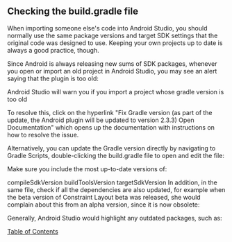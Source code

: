 

## Checking the build.gradle file
When importing someone else's code into Android Studio, you should normally use the same package versions and target SDK settings that the original code was designed to use. Keeping your own projects up to date is always a good practice, though.

Since Android is always releasing new sums of SDK packages, whenever you open or import an old project in Android Studio, you may see an alert saying that the plugin is too old:


Android Studio will warn you if you import a project whose gradle version is too old

To resolve this, click on the hyperlink "Fix Gradle version (as part of the update, the Android plugin will be updated to version 2.3.3) Open Documentation" which opens up the documentation with instructions on how to resolve the issue.

Alternatively, you can update the Gradle version directly by navigating to Gradle Scripts, double-clicking the build.gradle file to open and edit the file:


Make sure you include the most up-to-date versions of:

compileSdkVersion
buildToolsVersion
targetSdkVersion
In addition, in the same file, check if all the dependencies are also updated, for example when the beta version of Constraint Layout beta was released, she would complain about this from an alpha version, since it is now obsolete:


Generally, Android Studio would highlight any outdated packages, such as:


[Table of Contents](Table-of-Contents.md)
